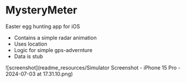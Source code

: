 # MysteryMeter
Easter egg hunting app for iOS

- Contains a simple radar animation
- Uses location
- Logic for simple gps-advernture
- Data is stub
  
![screenshot](readme_resources/Simulator Screenshot - iPhone 15 Pro - 2024-07-03 at 17.31.10.png)
